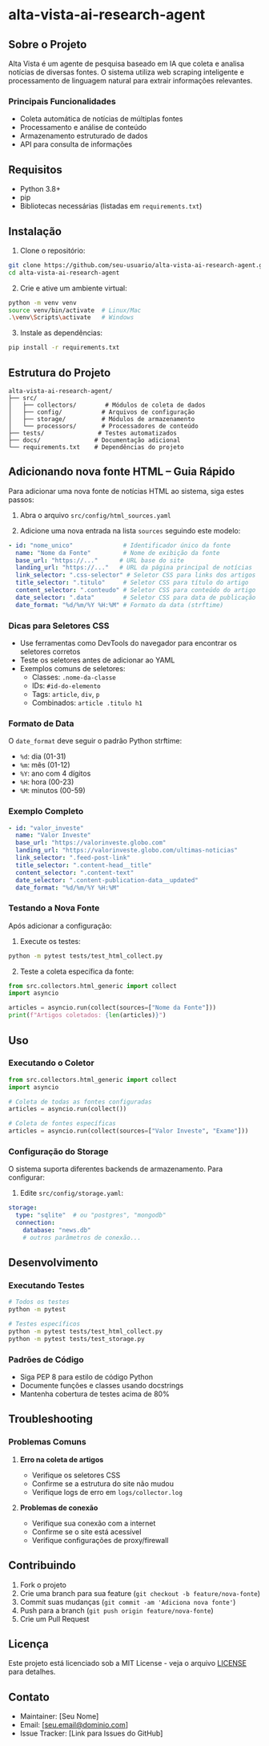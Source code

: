 # alta-vista-ai-research-agent

## Sobre o Projeto

Alta Vista é um agente de pesquisa baseado em IA que coleta e analisa notícias de diversas fontes. O sistema utiliza web scraping inteligente e processamento de linguagem natural para extrair informações relevantes.

### Principais Funcionalidades

- Coleta automática de notícias de múltiplas fontes
- Processamento e análise de conteúdo
- Armazenamento estruturado de dados
- API para consulta de informações

## Requisitos

- Python 3.8+
- pip
- Bibliotecas necessárias (listadas em `requirements.txt`)

## Instalação

1. Clone o repositório:
```bash
git clone https://github.com/seu-usuario/alta-vista-ai-research-agent.git
cd alta-vista-ai-research-agent
```

2. Crie e ative um ambiente virtual:
```bash
python -m venv venv
source venv/bin/activate  # Linux/Mac
.\venv\Scripts\activate   # Windows
```

3. Instale as dependências:
```bash
pip install -r requirements.txt
```

## Estrutura do Projeto

```
alta-vista-ai-research-agent/
├── src/
│   ├── collectors/        # Módulos de coleta de dados
│   ├── config/           # Arquivos de configuração
│   ├── storage/          # Módulos de armazenamento
│   └── processors/       # Processadores de conteúdo
├── tests/               # Testes automatizados
├── docs/               # Documentação adicional
└── requirements.txt    # Dependências do projeto
```

## Adicionando nova fonte HTML – Guia Rápido

Para adicionar uma nova fonte de notícias HTML ao sistema, siga estes passos:

1. Abra o arquivo `src/config/html_sources.yaml`

2. Adicione uma nova entrada na lista `sources` seguindo este modelo:

```yaml
- id: "nome_unico"              # Identificador único da fonte
  name: "Nome da Fonte"         # Nome de exibição da fonte
  base_url: "https://..."      # URL base do site
  landing_url: "https://..."   # URL da página principal de notícias
  link_selector: ".css-selector" # Seletor CSS para links dos artigos
  title_selector: ".titulo"     # Seletor CSS para título do artigo
  content_selector: ".conteudo" # Seletor CSS para conteúdo do artigo
  date_selector: ".data"        # Seletor CSS para data de publicação
  date_format: "%d/%m/%Y %H:%M" # Formato da data (strftime)
```

### Dicas para Seletores CSS

- Use ferramentas como DevTools do navegador para encontrar os seletores corretos
- Teste os seletores antes de adicionar ao YAML
- Exemplos comuns de seletores:
  - Classes: `.nome-da-classe`
  - IDs: `#id-do-elemento`
  - Tags: `article`, `div`, `p`
  - Combinados: `article .titulo h1`

### Formato de Data

O `date_format` deve seguir o padrão Python strftime:
- `%d`: dia (01-31)
- `%m`: mês (01-12)
- `%Y`: ano com 4 dígitos
- `%H`: hora (00-23)
- `%M`: minutos (00-59)

### Exemplo Completo

```yaml
- id: "valor_investe"
  name: "Valor Investe"
  base_url: "https://valorinveste.globo.com"
  landing_url: "https://valorinveste.globo.com/ultimas-noticias"
  link_selector: ".feed-post-link"
  title_selector: ".content-head__title"
  content_selector: ".content-text"
  date_selector: ".content-publication-data__updated"
  date_format: "%d/%m/%Y %H:%M"
```

### Testando a Nova Fonte

Após adicionar a configuração:

1. Execute os testes:
```bash
python -m pytest tests/test_html_collect.py
```

2. Teste a coleta específica da fonte:
```python
from src.collectors.html_generic import collect
import asyncio

articles = asyncio.run(collect(sources=["Nome da Fonte"]))
print(f"Artigos coletados: {len(articles)}")
```

## Uso

### Executando o Coletor

```python
from src.collectors.html_generic import collect
import asyncio

# Coleta de todas as fontes configuradas
articles = asyncio.run(collect())

# Coleta de fontes específicas
articles = asyncio.run(collect(sources=["Valor Investe", "Exame"]))
```

### Configuração do Storage

O sistema suporta diferentes backends de armazenamento. Para configurar:

1. Edite `src/config/storage.yaml`:
```yaml
storage:
  type: "sqlite"  # ou "postgres", "mongodb"
  connection:
    database: "news.db"
    # outros parâmetros de conexão...
```

## Desenvolvimento

### Executando Testes

```bash
# Todos os testes
python -m pytest

# Testes específicos
python -m pytest tests/test_html_collect.py
python -m pytest tests/test_storage.py
```

### Padrões de Código

- Siga PEP 8 para estilo de código Python
- Documente funções e classes usando docstrings
- Mantenha cobertura de testes acima de 80%

## Troubleshooting

### Problemas Comuns

1. **Erro na coleta de artigos**
   - Verifique os seletores CSS
   - Confirme se a estrutura do site não mudou
   - Verifique logs de erro em `logs/collector.log`

2. **Problemas de conexão**
   - Verifique sua conexão com a internet
   - Confirme se o site está acessível
   - Verifique configurações de proxy/firewall

## Contribuindo

1. Fork o projeto
2. Crie uma branch para sua feature (`git checkout -b feature/nova-fonte`)
3. Commit suas mudanças (`git commit -am 'Adiciona nova fonte'`)
4. Push para a branch (`git push origin feature/nova-fonte`)
5. Crie um Pull Request

## Licença

Este projeto está licenciado sob a MIT License - veja o arquivo [LICENSE](LICENSE) para detalhes.

## Contato

- Maintainer: [Seu Nome]
- Email: [seu.email@dominio.com]
- Issue Tracker: [Link para Issues do GitHub]